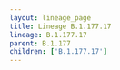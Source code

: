 ```yaml
---
layout: lineage_page
title: Lineage B.1.177.17
lineage: B.1.177.17
parent: B.1.177
children: ['B.1.177.17']
---
```

